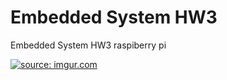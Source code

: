 # Embedded System HW3
Embedded System HW3 raspiberry pi

<a href="https://imgur.com/qAVzDga"><img src="https://i.imgur.com/qAVzDga.png" title="source: imgur.com" /></a>
